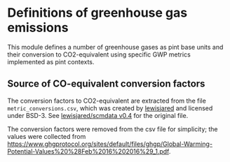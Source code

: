 # Definitions of greenhouse gas emissions 

This module defines a number of greenhouse gases as pint base units and
their conversion to CO2-equivalent using specific <IPCC report>GWP<y> metrics
implemented as pint contexts.

## Source of CO-equivalent conversion factors

The conversion factors to CO2-equivalent are extracted from the file `metric_conversions.csv`,
which was created by [lewisjared](https://github.com/lewisjared) and licensed under BSD-3.
See [lewisjared/scmdata v0.4](https://github.com/lewisjared/scmdata/tree/v0.4.0/src/scmdata/data)
for the original file.

The conversion factors were removed from the csv file for simplicity; the values were collected
from https://www.ghgprotocol.org/sites/default/files/ghgp/Global-Warming-Potential-Values%20%28Feb%2016%202016%29_1.pdf.
